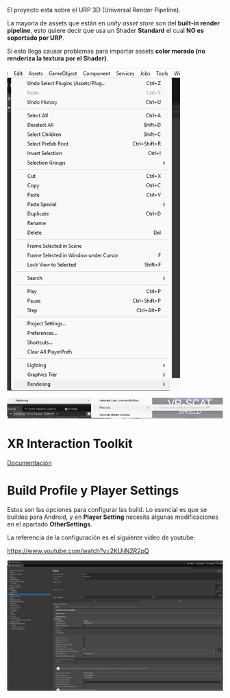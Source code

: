 
El proyecto esta sobre el URP 3D (Universal Render Pipeline).

La mayoría de assets que están en *unity asset store* son del **built-in render pipeline**, esto quiere decir que usa un Shader **Standard** el cual **NO es soportado por URP**.

Si esto llega causar problemas para importar assets **color morado (no renderiza la textura por el Shader)**.

![Imagen](<./Images/Pasted image 20250513144427.png>)

![Imagen](<./Images/Pasted image 20250513144519.png>)

# XR Interaction Toolkit

[Documentación](https://docs.unity3d.com/Packages/com.unity.xr.interaction.toolkit@3.1/manual/interaction-overview.html)

# Build Profile y Player Settings

Estos son las opciones para configurar las build. Lo esencial es que se buildea para Android, y en **Player Setting** necesita algunas modificaciones en el apartado **OtherSettings**.

La referencia de la configuración es el siguiente video de youtube:

https://www.youtube.com/watch?v=2KUliN2R2pQ

![Imagen](<./Images/Pasted image 20250513152610.png>)